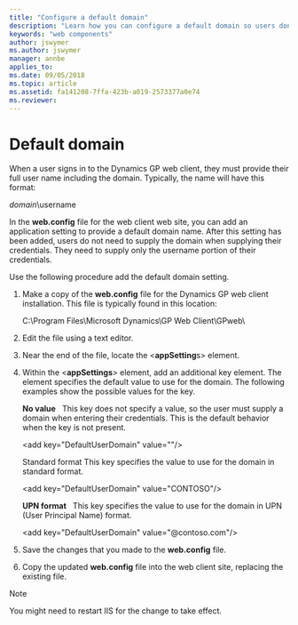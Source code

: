 ```yaml
---
title: "Configure a default domain"
description: "Learn how you can configure a default domain so users don't have to add it manually during log in."
keywords: "web components"
author: jswymer
ms.author: jswymer
manager: annbe
applies_to: 
ms.date: 09/05/2018
ms.topic: article
ms.assetid: fa141208-7ffa-423b-a019-2573377a0e74
ms.reviewer: 
---
```


# Default domain

When a user signs in to the Dynamics GP web client, they must provide their full user name including the domain. Typically, the name will have this format:

*domain*\\username

In the **web.config** file for the web client web site, you can add an application setting to provide a default domain name. After this setting has been added, users do not need to supply the domain when supplying their credentials. They need to supply only the username portion of their credentials.

Use the following procedure add the default domain setting.

1. Make a copy of the **web.config** file for the Dynamics GP web client installation. This file is typically found in this location:

    C:\\Program Files\\Microsoft Dynamics\\GP Web Client\\GPweb\\

2. Edit the file using a text editor.

3. Near the end of the file, locate the &lt;**appSetting**s&gt; element.

4. Within the &lt;**appSettings**&gt; element, add an additional key element. The element specifies the default value to use for the domain. The following examples show the possible values for the key.

    **No value**   This key does not specify a value, so the user must supply a domain when entering their credentials. This is the default behavior when the key is not present.

    &lt;add key="DefaultUserDomain" value=""/&gt;

    Standard format This key specifies the value to use for the domain in standard format.

    &lt;add key="DefaultUserDomain" value="CONTOSO"/&gt;

    **UPN format**   This key specifies the value to use for the domain in UPN (User Principal Name) format.

    &lt;add key="DefaultUserDomain" value="@contoso.com"/&gt;

5. Save the changes that you made to the **web.config** file.

6. Copy the updated **web.config** file into the web client site, replacing the existing file.

> [!NOTE]
> You might need to restart IIS for the change to take effect.  
